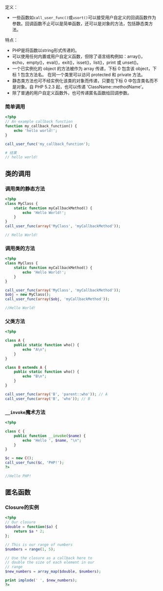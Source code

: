 定义：
- 一些函数如`call_user_func()`或`usort()`可以接受用户自定义的回调函数作为参数。回调函数不止可以是简单函数，还可以是对象的方法，包括静态类方法。

特点：
- PHP是将函数以string形式传递的。 
- 可以使用任何内置或用户自定义函数，但除了语言结构例如：array()，echo，empty()，eval()，exit()，isset()，list()，print 或 unset()。
- 一个已实例化的 object 的方法被作为 array 传递，下标 0 包含该 object，下标 1 包含方法名。 在同一个类里可以访问 protected 和 private 方法。
- 静态类方法也可不经实例化该类的对象而传递，只要在下标 0 中包含类名而不是对象。自 PHP 5.2.3 起，也可以传递 'ClassName::methodName'。
- 除了普通的用户自定义函数外，也可传递匿名函数给回调参数。

### 简单调用
```php
<?php
// An example callback function
function my_callback_function() {
    echo 'hello world!';
}

call_user_func('my_callback_function'); 

# 结果
// hello world!
```

## 类的调用

### 调用类的静态方法
```php
<?php
class MyClass {
    static function myCallbackMethod() {
        echo 'Hello World!';
    }
}
call_user_func(array('MyClass', 'myCallbackMethod')); 

// Hello World!
```

### 调用类的方法
```php
<?php
class MyClass {
    static function myCallbackMethod() {
        echo 'Hello World!';
    }
}

call_user_func(array('MyClass', 'myCallbackMethod'));
$obj = new MyClass();
call_user_func(array($obj, 'myCallbackMethod'));

//Hello World!
```

### 父类方法
```php
<?php

class A {
    public static function who() {
        echo "A\n";
    }
}

class B extends A {
    public static function who() {
        echo "B\n";
    }
}

call_user_func(array('B', 'parent::who')); // A
call_user_func(array('B', 'who')); // B

```

### `__invoke`魔术方法
```php
<?php

class C {
    public function __invoke($name) {
        echo 'Hello ', $name, "\n";
    }
}

$c = new C();
call_user_func($c, 'PHP!');
?>

//Hello PHP!
```

## 匿名函数
### Closure的实例
```php
<?php
// Our closure
$double = function($a) {
    return $a * 2;
};

// This is our range of numbers
$numbers = range(1, 5);

// Use the closure as a callback here to 
// double the size of each element in our 
// range
$new_numbers = array_map($double, $numbers);

print implode(' ', $new_numbers);
?>
```